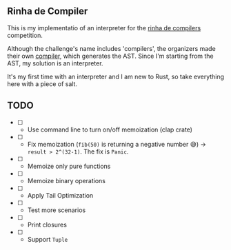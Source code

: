 ## Rinha de Compiler

This is my implementatio of an interpreter for the [rinha de compilers](https://github.com/aripiprazole/rinha-de-compiler) competition.

Although the challenge's name includes 'compilers', the organizers made their own [compiler](https://docs.rs/rinha/latest/rinha/), which generates the AST. Since I'm starting from the AST, my solution is an interpreter.

It's my first time with an interpreter and I am new to Rust, so take everything here with a piece of salt.

## TODO

- [ ] - Use command line to turn on/off memoization (clap crate)
- [ ] - Fix memoization (`fib(50)` is returning a negative number 😅) -> `result > 2^(32-1)`. The fix is `Panic`.
- [ ] - Memoize only pure functions
- [ ] - Memoize binary operations
- [ ] - Apply Tail Optimization
- [ ] - Test more scenarios
- [ ] - Print closures
- [ ] - Support `Tuple`
